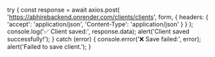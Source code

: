   try {
      const response = await axios.post(
        'https://abhirebackend.onrender.com/clients/clients',
        form,
        {
          headers: {
            'accept': 'application/json',
            'Content-Type': 'application/json'
          }
        }
      );
      console.log('✅ Client saved:', response.data);
      alert('Client saved successfully!');
    } catch (error) {
      console.error('❌ Save failed:', error);
      alert('Failed to save client.');
    }
